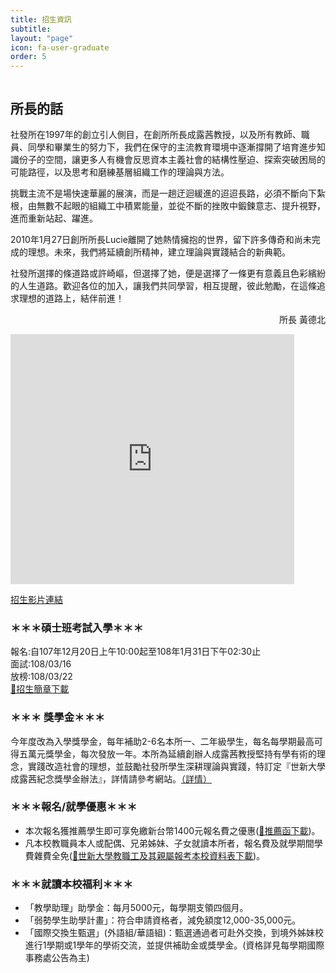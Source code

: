 ```yaml
---
title: 招生資訊
subtitle: 
layout: "page"
icon: fa-user-graduate
order: 5
---
```


<span class="image"><img src="{{ 'assets/images/stillopen.jpg' | relative_url }}" alt="" /></span>

## 所長的話

社發所在1997年的創立引人側目，在創所所長成露茜教授，以及所有教師、職員、同學和畢業生的努力下，我們在保守的主流教育環境中逐漸撐開了培育進步知識份子的空間，讓更多人有機會反思資本主義社會的結構性壓迫、探索突破困局的可能路徑，以及思考和磨練基層組織工作的理論與方法。

挑戰主流不是場快速華麗的展演，而是一趟迂迴緩進的迢迢長路，必須不斷向下紮根，由無數不起眼的組織工中積累能量，並從不斷的挫敗中鍛鍊意志、提升視野，進而重新站起、躍進。

2010年1月27日創所所長Lucie離開了她熱情擁抱的世界，留下許多傳奇和尚未完成的理想。未來，我們將延續創所精神，建立理論與實踐結合的新典範。

社發所選擇的條道路或許崎嶇，但選擇了她，便是選擇了一條更有意義且色彩繽紛的人生道路。歡迎各位的加入，讓我們共同學習，相互提醒，彼此勉勵，在這條追求理想的道路上，結伴前進！

<p align="right">所長 黃德北  </p>

<iframe width="90%" height="400" src="https://www.youtube.com/embed/PAXZF5wAjzU" frameborder="0" allow="accelerometer; autoplay; encrypted-media; gyroscope; picture-in-picture" allowfullscreen></iframe>

[招生影片連結](https://youtu.be/PAXZF5wAjzU)

### ＊＊＊碩士班考試入學＊＊＊

報名:自107年12月20日上午10:00起至108年1月31日下午02:30止  
面試:108/03/16  
放榜:108/03/22  
[📄招生簡章下載](download/108碩士班招生簡章(公告).pdf)

### ＊＊＊ 獎學金＊＊＊ 

今年度改為入學獎學金，每年補助2-6名本所一、二年級學生，每名每學期最高可得五萬元獎學金，每次發放一年。本所為延續創辦人成露茜教授堅持有學有術的理念，實踐改造社會的理想，並鼓勵社發所學生深耕理論與實踐，特訂定『世新大學成露茜紀念獎學金辦法』，詳情請參考網站。[（詳情）](rules/scholarship.html)

### ＊＊＊報名/就學優惠＊＊＊

- 本次報名獲推薦學生即可享免繳新台幣1400元報名費之優惠([📝推薦函下載](download/碩士班入學推薦函.docx))。
- 凡本校教職員本人或配偶、兄弟姊妹、子女就讀本所者，報名費及就學期間學費雜費全免([📝世新大學教職工及其親屬報考本校資料表下載](download/教職工及其親屬資料表.doc))。

### ＊＊＊就讀本校福利＊＊＊
- 「教學助理」助學金：每月5000元，每學期支領四個月。
- 「弱勢學生助學計畫」：符合申請資格者，減免額度12,000-35,000元。
- 「國際交換生甄選」(外語組/華語組)：甄選通過者可赴外交換，到境外姊妹校進行1學期或1學年的學術交流，並提供補助金或獎學金。(資格詳見每學期國際事務處公告為主)
	
